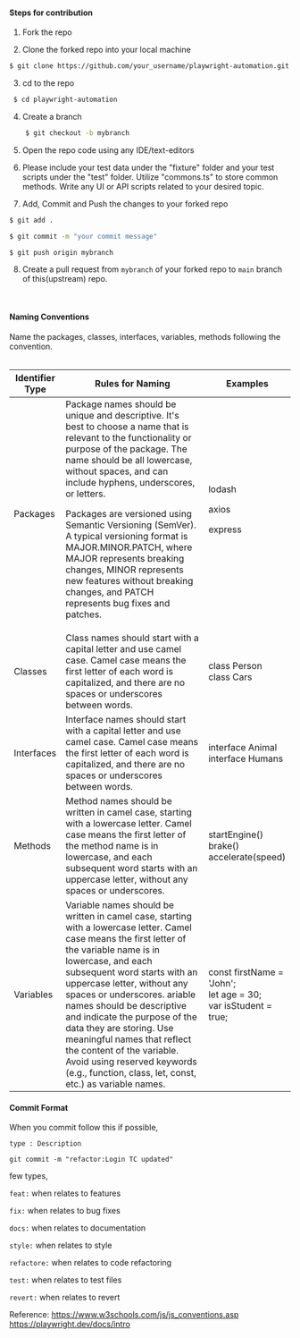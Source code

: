 #### Steps for contribution

1. Fork the repo

2. Clone the forked repo into your local machine <br>
``` bash 
$ git clone https://github.com/your_username/playwright-automation.git
```

3. cd to the repo
```bash
 $ cd playwright-automation 
 ```

4. Create a branch
```bash
    $ git checkout -b mybranch
```

5. Open the repo code using any IDE/text-editors

6. Please include your test data under the "fixture" folder and your test scripts under the "test" folder. Utilize "commons.ts" to store common methods. Write any UI or API scripts related to your desired topic.

7. Add, Commit and Push the changes to your forked repo
``` bash
$ git add .

$ git commit -m "your commit message"

$ git push origin mybranch
```

8. Create a pull request from `mybranch` of your forked repo to `main` branch of this(upstream) repo.

<br>


#### Naming Conventions
Name the packages, classes, interfaces, variables, methods following the convention.
<br><br>
<div class="otable-w1">
<table class="otable-w2 otable-tech-basic">    <thead>         <tr>             <th>       <a name="15405" id="15405"></a>            Identifier Type</th>             <th> <a name="15407" id="15407"></a>            Rules for Naming</th>             <th><a name="15409" id="15409"></a>            Examples</th>         </tr>  </thead><tbody>       <tr>             <td>             <p><a name="28840" id="28840"></a> Packages</td>             <td><a name="34793" id="34793"></a> Package names should be unique and descriptive. It's best to choose a name that is relevant to the functionality or purpose of the package. The name should be all lowercase, without spaces, and can include hyphens, underscores, or letters.</p>             <p><a name="28865" id="28865"></a> Packages are versioned using Semantic Versioning (SemVer). A typical versioning format is MAJOR.MINOR.PATCH, where MAJOR represents breaking changes, MINOR represents new features without breaking changes, and PATCH represents bug fixes and patches.</td>             <td><a name="34962" id="34962"></a> lodash</p>             <p><a name="34966" id="34966"></a> axios</p>             <p><a name="34967" id="34967"></a></p>             <p><a name="28894" id="28894"></a> express</td>         </tr>         <tr>             <td><a name="15411" id="15411"></a> Classes</td>             <td><a name="15413" id="15413"></a> Class names should start with a capital letter and use camel case. Camel case means the first letter of each word is capitalized, and there are no spaces or underscores between words.</td>             <td><a name="15415" id="15415"></a> class Person             <br>             class Cars</td>         </tr>         <tr>             <td><a name="15417" id="15417"></a> Interfaces</td>             <td><a name="15419" id="15419"></a> Interface names should start with a capital letter and use camel case. Camel case means the first letter of each word is capitalized, and there are no spaces or underscores between words.</td>             <td><a name="15421" id="15421"></a> interface Animal             <br>             interface Humans</td>         </tr>         <tr>             <td><a name="15423" id="15423"></a> Methods</td>             <td><a name="15425" id="15425"></a> Method names should be written in camel case, starting with a lowercase letter. Camel case means the first letter of the method name is in lowercase, and each subsequent word starts with an uppercase letter, without any spaces or underscores.</td>             <td><a name="15427" id="15427"></a> startEngine()             <br>             brake()             <br>             accelerate(speed)</td>         </tr>         <tr>             <td><a name="15429" id="15429"></a> Variables</td>             <td><a name="34851" id="34851"></a> Variable names should be written in camel case, starting with a lowercase letter. Camel case means the first letter of the variable name is in lowercase, and each subsequent word starts with an uppercase letter, without any spaces or underscores. ariable names should be descriptive and indicate the purpose of the data they are storing. Use meaningful names that reflect the content of the variable. Avoid using reserved keywords (e.g., function, class, let, const, etc.) as variable names. </td>             <td><a name="15434" id="15434"></a> const firstName = 'John';             <br>             let age = 30;             <br>            var isStudent = true; </td>         </tr>

</code></pre></div></td>         </tr>         <tr>                      </tr>     </tbody> </table>  </div></div>    <!-- CN15v0 -->

#### Commit Format

When you commit follow this if possible, 

`type : Description`

`git commit -m "refactor:Login TC updated"`

few types,

`feat:` when relates to features

`fix:` when relates to bug fixes

`docs:` when relates to documentation

`style:` when relates to style

`refactore:` when relates to code refactoring

`test:` when relates to test files

`revert:` when relates to revert

Reference: 
https://www.w3schools.com/js/js_conventions.asp
https://playwright.dev/docs/intro
